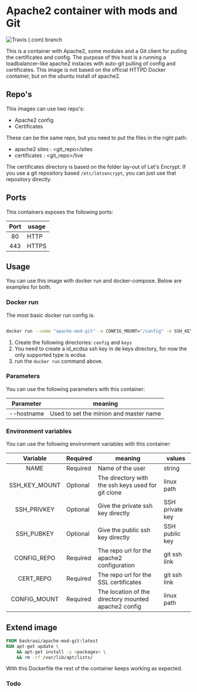 # Apache2 container with mods and Git

![Travis (.com) branch](https://img.shields.io/travis/com/baskraai/docker-apache-mod-git/master?label=Build%20Master&style=flat-square)

This is a container with Apache2, some modules and a Git client for pulling the certificates and config.
The purpose of this host is a running a loadbalancer-like apache2 instaces with auto-git pulling of config and certificates.
This image is not based on the official HTTPD Docker container, but on the ubuntu install of apache2.

## Repo's

This images can use two repo's:

 - Apache2 config
 - Certificates

These can be the same repo, but you need to put the files in the right path:

 - apache2 sites : <git_repo>/sites
 - certificates : <git_repo>/live

The certificates directory is based on the folder lay-out of Let's Encrypt.
If you use a git repository based `/etc/letsencrypt`, you can just use that repository directly.

## Ports

This containers exposes the following ports:

| Port | usage |
| :---: | --- |
| 80 | HTTP |
| 443 | HTTPS |

## Usage

You can use this image with docker run and docker-compose.
Below are examples for both.

### Docker run

The most basic docker run config is:

```bash

docker run --name "apache-mod-git" -e CONFIG_MOUNT="/config" -e SSH_KEY_MOUNT="/keys" -v "$(pwd)/keys":/keys -v "$(pwd)/config":/config baskraai/openssh-server

```

 1. Create the following directories: `config` and `keys`
 2. You need to create a id\_ecdsa ssh key in de keys directory, for now the only supported type is ecdsa.
 3. run the `docker run` command above.

### Parameters

You can use the following parameters with this container:

| Parameter | meaning |
| :---: | --- |
| --hostname | Used to set the minion and master name |

### Environment variables

You can use the following environment variables with this container:

| Variable | Required | meaning | values |
| :---: | --- | --- | --- |
| NAME | Required | Name of the user | string |
| SSH\_KEY\_MOUNT | Optional | The directory with the ssh keys used for git clone | linux path |
| SSH\_PRIVKEY | Optional |Give the private ssh key directly | SSH private key |
| SSH\_PUBKEY | Optional | Give the public ssh key directly | SSH public key |
| CONFIG\_REPO | Required | The repo url for the apache2 configuration | git ssh link |
| CERT\_REPO | Required | The repo url for the SSL certificates | git ssh link |
| CONFIG\_MOUNT | Required | The location of the directory mounted apache2 config | linux path |

## Extend image

```Dockerfile
FROM baskraai/apache-mod-git:latest
RUN apt-get update \
    && apt-get install -y <packages> \
    && rm -rf /var/lib/apt/lists/
```

With this Dockerfile the rest of the container keeps working as expected.

### Todo
